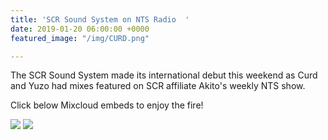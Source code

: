 ```yaml
---
title: 'SCR Sound System on NTS Radio  '
date: 2019-01-20 06:00:00 +0000
featured_image: "/img/CURD.png"

---
```

The SCR Sound System made its international debut this weekend as Curd and Yuzo had mixes featured on SCR affiliate Akito's weekly NTS show.

Click below Mixcloud embeds to enjoy the fire!

![](/img/YUZO.png) ![](/img/CURD.png)